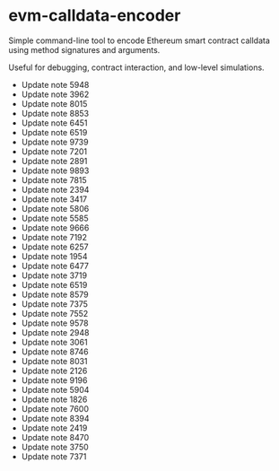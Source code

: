# evm-calldata-encoder

Simple command-line tool to encode Ethereum smart contract calldata using method signatures and arguments.

Useful for debugging, contract interaction, and low-level simulations.
- Update note 5948
- Update note 3962
- Update note 8015
- Update note 8853
- Update note 6451
- Update note 6519
- Update note 9739
- Update note 7201
- Update note 2891
- Update note 9893
- Update note 7815
- Update note 2394
- Update note 3417
- Update note 5806
- Update note 5585
- Update note 9666
- Update note 7192
- Update note 6257
- Update note 1954
- Update note 6477
- Update note 3719
- Update note 6519
- Update note 8579
- Update note 7375
- Update note 7552
- Update note 9578
- Update note 2948
- Update note 3061
- Update note 8746
- Update note 8031
- Update note 2126
- Update note 9196
- Update note 5904
- Update note 1826
- Update note 7600
- Update note 8394
- Update note 2419
- Update note 8470
- Update note 3750
- Update note 7371
